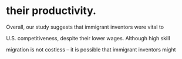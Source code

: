 # their productivity.

Overall, our study suggests that immigrant inventors were vital to

U.S. competitiveness, despite their lower wages. Although high skill

migration is not costless – it is possible that immigrant inventors might
